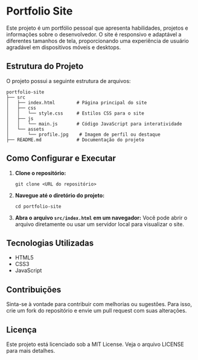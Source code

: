 # Portfolio Site

Este projeto é um portfólio pessoal que apresenta habilidades, projetos e informações sobre o desenvolvedor. O site é responsivo e adaptável a diferentes tamanhos de tela, proporcionando uma experiência de usuário agradável em dispositivos móveis e desktops.

## Estrutura do Projeto

O projeto possui a seguinte estrutura de arquivos:

```
portfolio-site
├── src
│   ├── index.html        # Página principal do site
│   ├── css
│   │   └── style.css     # Estilos CSS para o site
│   ├── js
│   │   └── main.js       # Código JavaScript para interatividade
│   └── assets
│       └── profile.jpg    # Imagem de perfil ou destaque
├── README.md             # Documentação do projeto
```

## Como Configurar e Executar

1. **Clone o repositório:**
   ```
   git clone <URL do repositório>
   ```

2. **Navegue até o diretório do projeto:**
   ```
   cd portfolio-site
   ```

3. **Abra o arquivo `src/index.html` em um navegador:**
   Você pode abrir o arquivo diretamente ou usar um servidor local para visualizar o site.

## Tecnologias Utilizadas

- HTML5
- CSS3
- JavaScript

## Contribuições

Sinta-se à vontade para contribuir com melhorias ou sugestões. Para isso, crie um fork do repositório e envie um pull request com suas alterações.

## Licença

Este projeto está licenciado sob a MIT License. Veja o arquivo LICENSE para mais detalhes.